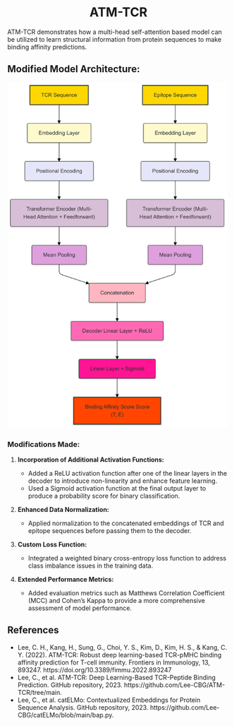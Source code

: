 <h1 align="center">
    ATM-TCR
</h1>

ATM-TCR demonstrates how a multi-head self-attention based model can be utilized to learn structural information from protein sequences to make binding affinity predictions.

## Modified Model Architecture:
<img src="ATM-TCR-modified-model/data/fig/modified.png" alt="modified model" width="500"/>

### Modifications Made:
1. **Incorporation of Additional Activation Functions:**
   - Added a ReLU activation function after one of the linear layers in the decoder to introduce non-linearity and enhance feature learning.
   - Used a Sigmoid activation function at the final output layer to produce a probability score for binary classification.

2. **Enhanced Data Normalization:**
   - Applied normalization to the concatenated embeddings of TCR and epitope sequences before passing them to the decoder.

3. **Custom Loss Function:**
   - Integrated a weighted binary cross-entropy loss function to address class imbalance issues in the training data.

4. **Extended Performance Metrics:**
   - Added evaluation metrics such as Matthews Correlation Coefficient (MCC) and Cohen’s Kappa to provide a more comprehensive assessment of model performance.


## References
<ul>
<li> Lee, C. H., Kang, H., Sung, G., Choi, Y. S., Kim, D., Kim, H. S., & Kang, C. Y. (2022). ATM-TCR: Robust deep learning-based TCR-pMHC binding affinity prediction for T-cell immunity. Frontiers in Immunology, 13, 893247. https://doi.org/10.3389/fimmu.2022.893247 </li>
<li> Lee, C., et al. ATM-TCR: Deep Learning-Based TCR-Peptide Binding Prediction. GitHub repository, 2023. https://github.com/Lee-CBG/ATM-TCR/tree/main.</li>
<li>Lee, C., et al. catELMo: Contextualized Embeddings for Protein Sequence Analysis. GitHub repository, 2023. https://github.com/Lee-CBG/catELMo/blob/main/bap.py.</li>
</ul>
